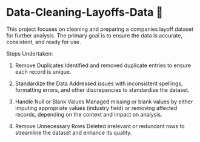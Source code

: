 # Data-Cleaning-Layoffs-Data 🧹
This project focuses on cleaning and preparing a companies layoff dataset for further analysis. The primary goal is to ensure the data is accurate, consistent, and ready for use.

Steps Undertaken:
1. Remove Duplicates
Identified and removed duplicate entries to ensure each record is unique.

2. Standardize the Data
Addressed issues with inconsistent spellings, formatting errors, and other discrepancies to standardize the dataset.

3. Handle Null or Blank Values
Managed missing or blank values by either imputing appropriate values (industry field) or removing affected records, depending on the context and impact on analysis.

4. Remove Unnecessary Rows
Deleted irrelevant or redundant rows to streamline the dataset and enhance its quality.
